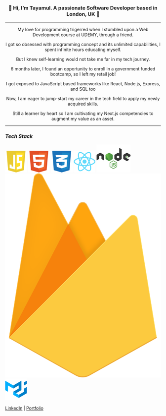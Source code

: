 <h3 align='center'>👋 Hi, I’m Tayamul. A passionate Software Developer based in London, UK 📍</h3>
<hr/>
<p align='center'>My love for programming trigerred when I stumbled upon a Web Development course at UDEMY, through a friend.</p>
<p align='center'>I got so obsessed with programming concept and its unlimited capabilities, I spent infinite hours educating myself.</p>
<p align='center'>But I knew self-learning would not take me far in my tech journey.</p>
<p align='center'>6 months later, I found an opportunity to enroll in a government funded bootcamp, so I left my retail job!</p>
<p align='center'>I got exposed to JavaScript based frameworks like React, Node.js, Express, and SQL too</p>
<p align='center'>Now, I am eager to jump-start my career in the tech field to apply my newly acquired skills.</p>
<p align='center'>Still a learner by heart so I am cultivating my Next.js competencies to augment my value as an asset.</p>
<hr/>

### **_Tech Stack_**

![JavaScript Logo](javascript-1.svg) 
![HTML Logo](html-1.svg)
![CSS Logo](css-3.svg)
![React Logo](react-2.svg)
![Node.js Logo](nodejs-1.svg)
![Firebase Logo](firebase-1.svg)
![MaterialUI Logo](material-ui-1.svg)


[LinkedIn](https://www.linkedin.com/in/tayamul-rai "Tayamul's LinkedIn") |
[Portfolio](https://tayamul-portfolio.vercel.app "Tayamul's Portfolio")

<!---
Tayamul/Tayamul is a ✨ special ✨ repository because its `README.md` (this file) appears on your GitHub profile.
You can click the Preview link to take a look at your changes.
--->
